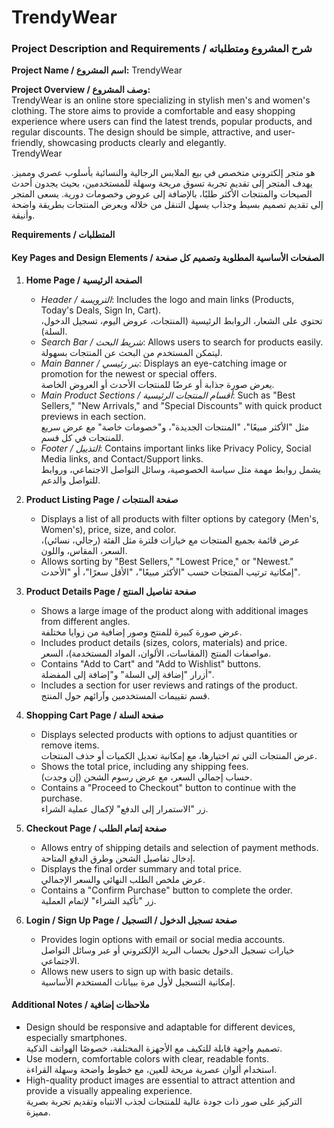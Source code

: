 # TrendyWear

### Project Description and Requirements / شرح المشروع ومتطلباته

**Project Name / اسم المشروع:** TrendyWear

**Project Overview / وصف المشروع:**  
TrendyWear is an online store specializing in stylish men's and women's clothing. The store aims to provide a comfortable and easy shopping experience where users can find the latest trends, popular products, and regular discounts. The design should be simple, attractive, and user-friendly, showcasing products clearly and elegantly.  
TrendyWear 

هو متجر إلكتروني متخصص في بيع الملابس الرجالية والنسائية بأسلوب عصري ومميز. يهدف المتجر إلى تقديم تجربة تسوق مريحة وسهلة للمستخدمين، بحيث يجدون أحدث الصيحات والمنتجات الأكثر طلبًا، بالإضافة إلى عروض وخصومات دورية. يسعى المتجر إلى تقديم تصميم بسيط وجذاب يسهل التنقل من خلاله ويعرض المنتجات بطريقة واضحة وأنيقة.

**Requirements / المتطلبات**

#### Key Pages and Design Elements / الصفحات الأساسية المطلوبة وتصميم كل صفحة

1. **Home Page / الصفحة الرئيسية**  
   - *Header / الترويسة*: Includes the logo and main links (Products, Today's Deals, Sign In, Cart).  
   تحتوي على الشعار، الروابط الرئيسية (المنتجات، عروض اليوم، تسجيل الدخول، السلة).
   - *Search Bar / شريط البحث*: Allows users to search for products easily.  
   ليتمكن المستخدم من البحث عن المنتجات بسهولة.
   - *Main Banner / بنر رئيسي*: Displays an eye-catching image or promotion for the newest or special offers.  
   يعرض صورة جذابة أو عرضًا للمنتجات الأحدث أو العروض الخاصة.
   - *Main Product Sections / أقسام المنتجات الرئيسية*: Such as "Best Sellers," "New Arrivals," and "Special Discounts" with quick product previews in each section.  
   مثل "الأكثر مبيعًا"، "المنتجات الجديدة"، و"خصومات خاصة" مع عرض سريع للمنتجات في كل قسم.
   - *Footer / التذييل*: Contains important links like Privacy Policy, Social Media links, and Contact/Support links.  
   يشمل روابط مهمة مثل سياسة الخصوصية، وسائل التواصل الاجتماعي، وروابط للتواصل والدعم.

2. **Product Listing Page / صفحة المنتجات**  
   - Displays a list of all products with filter options by category (Men's, Women's), price, size, and color.  
   عرض قائمة بجميع المنتجات مع خيارات فلترة مثل الفئة (رجالي، نسائي)، السعر، المقاس، واللون.
   - Allows sorting by "Best Sellers," "Lowest Price," or "Newest."  
   إمكانية ترتيب المنتجات حسب "الأكثر مبيعًا"، "الأقل سعرًا"، أو "الأحدث".

3. **Product Details Page / صفحة تفاصيل المنتج**  
   - Shows a large image of the product along with additional images from different angles.  
   عرض صورة كبيرة للمنتج وصور إضافية من زوايا مختلفة.
   - Includes product details (sizes, colors, materials) and price.  
   مواصفات المنتج (المقاسات، الألوان، المواد المستخدمة)، السعر.
   - Contains "Add to Cart" and "Add to Wishlist" buttons.  
   أزرار "إضافة إلى السلة" و"إضافة إلى المفضلة".
   - Includes a section for user reviews and ratings of the product.  
   قسم تقييمات المستخدمين وآرائهم حول المنتج.

4. **Shopping Cart Page / صفحة السلة**  
   - Displays selected products with options to adjust quantities or remove items.  
   عرض المنتجات التي تم اختيارها، مع إمكانية تعديل الكميات أو حذف المنتجات.
   - Shows the total price, including any shipping fees.  
   حساب إجمالي السعر، مع عرض رسوم الشحن (إن وجدت).
   - Contains a "Proceed to Checkout" button to continue with the purchase.  
   زر "الاستمرار إلى الدفع" لإكمال عملية الشراء.

5. **Checkout Page / صفحة إتمام الطلب**  
   - Allows entry of shipping details and selection of payment methods.  
   إدخال تفاصيل الشحن وطرق الدفع المتاحة.
   - Displays the final order summary and total price.  
   عرض ملخص الطلب النهائي والسعر الإجمالي.
   - Contains a "Confirm Purchase" button to complete the order.  
   زر "تأكيد الشراء" لإتمام العملية.

6. **Login / Sign Up Page / صفحة تسجيل الدخول / التسجيل**  
   - Provides login options with email or social media accounts.  
   خيارات تسجيل الدخول بحساب البريد الإلكتروني أو عبر وسائل التواصل الاجتماعي.
   - Allows new users to sign up with basic details.  
   إمكانية التسجيل لأول مرة ببيانات المستخدم الأساسية.

#### Additional Notes / ملاحظات إضافية

- Design should be responsive and adaptable for different devices, especially smartphones.  
  تصميم واجهة قابلة للتكيف مع الأجهزة المختلفة، خصوصًا الهواتف الذكية.
- Use modern, comfortable colors with clear, readable fonts.  
  استخدام ألوان عصرية مريحة للعين، مع خطوط واضحة وسهلة القراءة.
- High-quality product images are essential to attract attention and provide a visually appealing experience.  
  التركيز على صور ذات جودة عالية للمنتجات لجذب الانتباه وتقديم تجربة بصرية مميزة.
